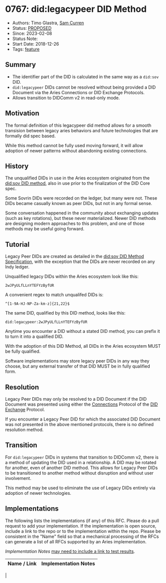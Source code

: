 # 0767: did:legacypeer DID Method 
- Authors: Timo Glastra, [Sam Curren](telegramsam@gmail.com)
- Status: [PROPOSED](/README.md#proposed)
- Since: 2023-02-08
- Status Note:  
- Start Date: 2018-12-26 
- Tags: [feature](/tags.md#feature)

## Summary

- The identifier part of the DID is calculated in the same way as a `did:sov` DID.
- `did:legacypeer` DIDs cannot be resolved without being provided a DID Document via the Aries Connections or DID Exchange Protocols.
- Allows transition to DIDComm v2 in read-only mode.

## Motivation

The formal definition of this legacypeer did method allows for a smooth transision between legacy aries behaviors and future technologies that are formally did spec based.

While this method cannot be fully used moving forward, it will allow adoption of newer patterns without abandoning existing connections.


## History

The unqualified DIDs in use in the Aries ecosystem originated from the [did:sov DID method](https://sovrin-foundation.github.io/sovrin/spec/did-method-spec-template.html), also in use prior to the finalization of the DID Core spec.

Some Sovrin DIDs were recorded on the ledger, but many were not. These DIDs became casually known as peer DIDs, but not in any formal sense.

Some conversation happened in the community about exchanging updates (such as key rotations), but these never materialized. Newer DID methods are designing modern approaches to this problem, and one of those methods may be useful going forward.

## Tutorial

Legacy Peer DIDs are created as detailed in the [did:sov DID Method Specification](https://sovrin-foundation.github.io/sovrin/spec/did-method-spec-template.html), with the exception that the DIDs are never recorded on any Indy ledger.

Unqualified legacy DIDs within the Aries ecosystem look like this:

`2wJPyULfLLnYTEFYzByfUR`

A convenient regex to match unqualifed DIDs is:

`^[1-9A-HJ-NP-Za-km-z]{21,22}$`


The same DID, qualified by this DID method, looks like this:

`did:legacypeer:2wJPyULfLLnYTEFYzByfUR`


Anytime you encounter a DID without a stated DID method, you can prefix it to turn it into a qualified DID.

With the adoption of this DID Method, all DIDs in the Aries ecosystem MUST be fully qualified.

Software implementations may store legacy peer DIDs in any way they choose, but any external transfer of that DID MUST be in fully qualified form.

## Resolution

Legacy Peer DIDs may only be resolved to a DID Document if the DID Document was presented using either the [Connections](https://github.com/hyperledger/aries-rfcs/blob/main/features/0160-connection-protocol/README.md) Protocol of the [DID Exchange](https://github.com/hyperledger/aries-rfcs/blob/main/features/0023-did-exchange/README.md) Protocol.



If you encounter a Legacy Peer DID for which the associated DID Document was not presented in the above mentioned protocols, there is no defined resolution method. 
   
## Transition

For `did:legacypeer` DIDs in systems that transition to DIDComm v2, there is a method of updating the DID used in a relationship. A DID may be rotated for another, even of another DID method. This allows for Legacy Peer DIDs to be transitioned to another method without disruption and without user involvement. 

This method may be used to eliminate the use of Legacy DIDs entirely via adoption of newer technologies.
	 
## Implementations

The following lists the implementations (if any) of this RFC. Please do a pull request to add your implementation. If the implementation is open source, include a link to the repo or to the implementation within the repo. Please be consistent in the "Name" field so that a mechanical processing of the RFCs can generate a list of all RFCs supported by an Aries implementation.

*Implementation Notes* [may need to include a link to test results](/README.md#accepted).

Name / Link | Implementation Notes
--- | ---
 | 
